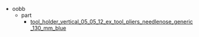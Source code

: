 * oobb
  * part
    * [tool_holder_vertical_05_05_12_ex_tool_pliers_needlenose_generic_130_mm_blue](oobb/part/tool_holder_vertical_05_05_12_ex_tool_pliers_needlenose_generic_130_mm_blue)
